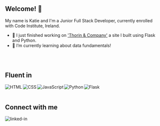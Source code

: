## Welcome! 👋

<!--
**KSheeds1/KSheeds1** is a ✨ _special_ ✨ repository because its `README.md` (this file) appears on your GitHub profile.-->
 My name is Katie and I'm a Junior Full Stack Developer, currently enrolled with Code Institute, Ireland.
 

- 🔭 I just finished working on ['Thorin & Company'](https://github.com/KSheeds1/Thorin-Company) a site I built using Flask and Python. 
- 🌱 I’m currently learning about data fundamentals!
<br>
<br>

## Fluent in 
<img align="left" alt="HTML" src="https://img.shields.io/badge/-HTML-orange">
<img align="left" alt="CSS" src="https://img.shields.io/badge/-CSS-lightgrey">
<img align="left" alt="JavaScript" src="https://img.shields.io/badge/-JavaScript-yellow">
<img align="left" alt="Python" src="https://img.shields.io/badge/-Python-blue">
<img align="left" alt="Flask" src="https://img.shields.io/badge/-Flask-brightgreen">
<br>
<br>

## Connect with me

[<img align="left" alt="linked-in" src="https://img.shields.io/badge/linkedin-%230077B5.svg?&style=for-the-badge&logo=linkedin&logoColor=white" />](https://www.linkedin.com/in/katiesheedy93/)
<br>


